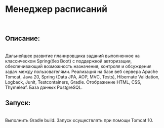 <div>
  <h1>Менеджер расписаний</h1>
  <br>
</div>
<div>
  <h2>Описание:</h2>
  <br>
Дальнейшее развитие планировщика заданий выполненное на классическом Spring(без Boot) с поддержкой авторизации, обеспечивающий возможность назначения, контроля и обсуждения задач между пользователями. Реализация на базе веб сервера Apache Tomcat, Java 20, Spring (Data JPA, AOP, MVC, Tests), Hibernate Validation, Logback, Junit, Testcontainers, Gradle. Отображение HTML, CSS, Thymeleaf. База данных PostgreSQL.  
  <h2>Запуск:</h2>
  <br>
Выполнить Gradle build. Запуск осуществлять при помощи Tomcat 10.
</div>
